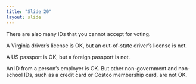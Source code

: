 ```yaml
---
title: "Slide 20"
layout: slide
---
```


There are also many IDs that you cannot accept for voting.

A Virginia driver’s license is OK, but an out-of-state driver’s license is not.

A US passport is OK, but a foreign passport is not.

An ID from a person’s employer is OK. But other non-government and non-school IDs, such as a credit card or Costco membership card, are not OK.